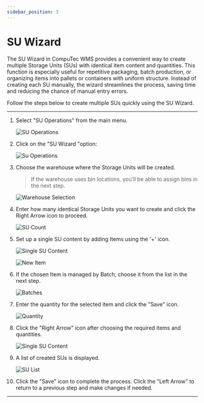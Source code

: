 ```yaml
---
sidebar_position: 3
---
```


# SU Wizard

The SU Wizard in CompuTec WMS provides a convenient way to create multiple Storage Units (SUs) with identical item content and quantities. This function is especially useful for repetitive packaging, batch production, or organizing items into pallets or containers with uniform structure. Instead of creating each SU manually, the wizard streamlines the process, saving time and reducing the chance of manual entry errors.

Follow the steps below to create multiple SUs quickly using the SU Wizard.

---

1. Select "SU Operations" from the main menu.

    ![SU Operations](./media/su-operations.webp)

2. Click on the "SU Wizard "option:

    ![Su Operations](./media/su-wizard.webp)

3. Choose the warehouse where the Storage Units will be created.  
    > If the warehouse uses bin locations, you’ll be able to assign bins in the next step.

    ![Warehouse Selection](./media/warehouse-selection.webp)

4. Enter how many identical Storage Units you want to create and click the Right Arrow icon to proceed.

    ![SU Count](./media/quantity-su-count.webp)

5. Set up a single SU content by adding Items using the '+' icon.

    ![Single SU Content](./media/single-su-content.webp)

    ![New Item](./media/su-new-item.webp)

6. If the chosen Item is managed by Batch, choose it from the list in the next step.

    ![Batches](./media/batches-su.webp)

7. Enter the quantity for the selected item and click the "Save" icon.

    ![Quantity](./media/qty-su-count.webp)

8. Click the "Right Arrow" icon after choosing the required items and quantities.

    ![Single SU Content](./media/green-su.webp)

9. A list of created SUs is displayed.

    ![SU List](./media/list-su.webp)

10. Click the "Save" icon to complete the process. Click the "Left Arrow" to return to a previous step and make changes if needed.

---
